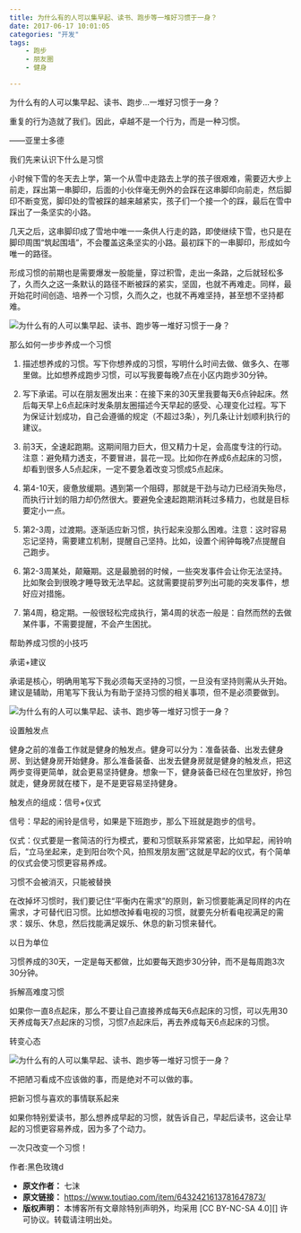 ```yaml
---
title: 为什么有的人可以集早起、读书、跑步等一堆好习惯于一身？
date: 2017-06-17 10:01:05
categories: "开发"
tags:
	- 跑步
	- 朋友圈
	- 健身

---
```


为什么有的人可以集早起、读书、跑步…一堆好习惯于一身？

重复的行为造就了我们。因此，卓越不是一个行为，而是一种习惯。

——亚里士多德

我们先来认识下什么是习惯

小时候下雪的冬天去上学，第一个从雪中走路去上学的孩子很艰难，需要迈大步上前走，踩出第一串脚印，后面的小伙伴毫无例外的会踩在这串脚印向前走，然后脚印不断变宽，脚印处的雪被踩的越来越紧实，孩子们一个接一个的踩，最后在雪中踩出了一条坚实的小路。

几天之后，这串脚印成了雪地中唯一一条供人行走的路，即使继续下雪，也只是在脚印周围“筑起围墙”，不会覆盖这条坚实的小路。最初踩下的一串脚印，形成如今唯一的路径。

形成习惯的前期也是需要爆发一股能量，穿过积雪，走出一条路，之后就轻松多了，久而久之这一条默认的路径不断被踩的紧实，坚固，也就不再难走。同样，最开始花时间创造、培养一个习惯，久而久之，也就不再难坚持，甚至想不坚持都难。

![为什么有的人可以集早起、读书、跑步等一堆好习惯于一身？][JQBM-J3B6-N7FF.jpg]

那么如何一步步养成一个习惯

1. 描述想养成的习惯。写下你想养成的习惯，写明什么时间去做、做多久、在哪里做。比如想养成跑步习惯，可以写我要每晚7点在小区内跑步30分钟。

2. 写下承诺。可以在朋友圈发出来：在接下来的30天里我要每天6点钟起床。然后每天早上6点起床时发条朋友圈描述今天早起的感受、心理变化过程。写下为保证计划成功，自己会遵循的规定（不超过3条），列几条让计划顺利执行的建议。

3. 前3天，全速起跑期。这期间阻力巨大，但又精力十足，会高度专注的行动。注意：避免精力透支，不要冒进，昙花一现。比如你在养成6点起床的习惯，却看到很多人5点起床，一定不要急着改变习惯成5点起床。

4. 第4-10天，疲惫放缓期。遇到第一个阻碍，那就是干劲与动力已经消失殆尽，而执行计划的阻力却仍然很大。要避免全速起跑期消耗过多精力，也就是目标要定小一点。

5. 第2-3周，过渡期。逐渐适应新习惯，执行起来没那么困难。注意：这时容易忘记坚持，需要建立机制，提醒自己坚持。比如，设置个闹钟每晚7点提醒自己跑步。

6. 第2-3周某处，颠簸期。这是最脆弱的时候，一些突发事件会让你无法坚持。比如聚会到很晚才睡导致无法早起。这就需要提前罗列出可能的突发事件，想好应对措施。

7. 第4周，稳定期。一般很轻松完成执行，第4周的状态一般是：自然而然的去做某件事，不需要提醒，不会产生困扰。

帮助养成习惯的小技巧

承诺+建议

承诺是核心，明确用笔写下我必须每天坚持的习惯，一旦没有坚持则需从头开始。建议是辅助，用笔写下我认为有助于坚持习惯的相关事项，但不是必须要做到。

![为什么有的人可以集早起、读书、跑步等一堆好习惯于一身？][B6ZB-ZEN7-N63Q.jpg]

设置触发点

健身之前的准备工作就是健身的触发点。健身可以分为：准备装备、出发去健身房、到达健身房开始健身。那么准备装备、出发去健身房就是健身的触发点，把这两步变得更简单，就会更易坚持健身。想象一下，健身装备已经在包里放好，拎包就走，健身房就在楼下，是不是更容易坚持健身。

触发点的组成：信号+仪式

信号：早起的闹铃是信号，如果是下班跑步，那么下班就是跑步的信号。

仪式：仪式要是一套简洁的行为模式，要和习惯联系非常紧密，比如早起，闹铃响后，“立马坐起来，走到阳台吹个风，拍照发朋友圈”这就是早起的仪式，有个简单的仪式会使习惯更容易养成。

习惯不会被消灭，只能被替换

在改掉坏习惯时，我们要记住“平衡内在需求”的原则，新习惯要能满足同样的内在需求，才可替代旧习惯。比如想改掉看电视的习惯，就要先分析看电视满足的需求：娱乐、休息，然后找能满足娱乐、休息的新习惯来替代。

以日为单位

习惯养成的30天，一定是每天都做，比如要每天跑步30分钟，而不是每周跑3次30分钟。

拆解高难度习惯

如果你一直8点起床，那么不要让自己直接养成每天6点起床的习惯，可以先用30天养成每天7点起床的习惯，习惯7点起床后，再去养成每天6点起床的习惯。

转变心态

![为什么有的人可以集早起、读书、跑步等一堆好习惯于一身？][IMAU-IEEV-2AJ3.jpg]

不把陋习看成不应该做的事，而是绝对不可以做的事。

把新习惯与喜欢的事情联系起来

如果你特别爱读书，那么想养成早起的习惯，就告诉自己，早起后读书，这会让早起的习惯更容易养成，因为多了个动力。

一次只改变一个习惯！

作者:黑色玫瑰d


[JQBM-J3B6-N7FF.jpg]: /pro/os/crawler/JQBM-J3B6-N7FF.jpg
[B6ZB-ZEN7-N63Q.jpg]: /pro/os/crawler/B6ZB-ZEN7-N63Q.jpg
[IMAU-IEEV-2AJ3.jpg]: /pro/os/crawler/IMAU-IEEV-2AJ3.jpg
 *  **原文作者：** 七沫
 *  **原文链接：** https://www.toutiao.com/item/6432421613781647873/
 *  **版权声明：** 本博客所有文章除特别声明外，均采用 [CC BY-NC-SA 4.0][] 许可协议。转载请注明出处。